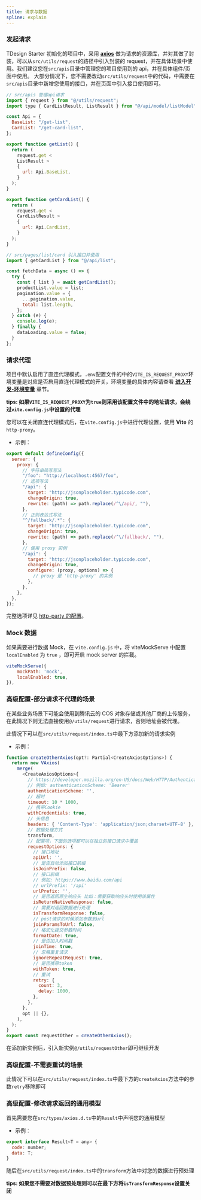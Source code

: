 ```yaml
---
title: 请求与数据
spline: explain
---
```


### 发起请求

TDesign Starter 初始化的项目中，采用 **[axios](https://github.com/axios/axios)** 做为请求的资源库，并对其做了封装，可以从`src/utils/request`的路径中引入封装的 request，并在具体场景中使用。我们建议您在`src/apis`目录中管理您的项目使用到的 api，并在具体组件/页面中使用。
大部分情况下，您不需要改动`src/utils/request`中的代码，中需要在`src/apis`目录中新增您使用的接口，并在页面中引入接口使用即可。

```js
// src/apis 管理api请求
import { request } from "@/utils/request";
import type { CardListResult, ListResult } from "@/api/model/listModel";

const Api = {
  BaseList: "/get-list",
  CardList: "/get-card-list",
};

export function getList() {
  return (
    request.get <
    ListResult >
    {
      url: Api.BaseList,
    }
  );
}

export function getCardList() {
  return (
    request.get <
    CardListResult >
    {
      url: Api.CardList,
    }
  );
}
```

```js
// src/pages/list/card 引入接口并使用
import { getCardList } from "@/api/list";

const fetchData = async () => {
  try {
    const { list } = await getCardList();
    productList.value = list;
    pagination.value = {
      ...pagination.value,
      total: list.length,
    };
  } catch (e) {
    console.log(e);
  } finally {
    dataLoading.value = false;
  }
};
```

### 请求代理

项目中默认启用了直连代理模式，`.env`配置文件的中的`VITE_IS_REQUEST_PROXY`环境变量是对应是否启用直连代理模式的开关，环境变量的具体内容请查看 **[进入开发-环境变量](/starter/docs/vue-next/develop#环境变量)** 章节。

**tips: 如果`VITE_IS_REQUEST_PROXY`为`true`则采用该配置文件中的地址请求，会绕过`vite.config.js`中设置的代理**

您可以在关闭直连代理模式后，在`vite.config.js`中进行代理设置，使用 **Vite** 的`http-proxy`。

- 示例：

```js
export default defineConfig({
  server: {
    proxy: {
      // 字符串简写写法
      "/foo": "http://localhost:4567/foo",
      // 选项写法
      "/api": {
        target: "http://jsonplaceholder.typicode.com",
        changeOrigin: true,
        rewrite: (path) => path.replace(/^\/api/, ""),
      },
      // 正则表达式写法
      "^/fallback/.*": {
        target: "http://jsonplaceholder.typicode.com",
        changeOrigin: true,
        rewrite: (path) => path.replace(/^\/fallback/, ""),
      },
      // 使用 proxy 实例
      "/api": {
        target: "http://jsonplaceholder.typicode.com",
        changeOrigin: true,
        configure: (proxy, options) => {
          // proxy 是 'http-proxy' 的实例
        },
      },
    },
  },
});
```

完整选项详见 [http-party 的配置](https://github.com/http-party/node-http-proxy#options)。

### Mock 数据

如果需要进行数据 Mock，在 `vite.config.js` 中，将 viteMockServe 中配置 `localEnabled` 为 `true` ，即可开启 mock server 的拦截。

```js
viteMockServe({
    mockPath: 'mock',
    localEnabled: true,
}),
```

### 高级配置-部分请求不代理的场景

在某些业务场景下可能会使用到腾讯云的 COS 对象存储或其他厂商的上传服务，在此情况下则无法直接使用`@/utils/request`进行请求，否则地址会被代理。

此情况下可以在`src/utils/request/index.ts`中最下方添加新的请求实例

- 示例：

```js
function createOtherAxios(opt?: Partial<CreateAxiosOptions>) {
  return new VAxios(
    merge(
      <CreateAxiosOptions>{
        // https://developer.mozilla.org/en-US/docs/Web/HTTP/Authentication#authentication_schemes
        // 例如: authenticationScheme: 'Bearer'
        authenticationScheme: '',
        // 超时
        timeout: 10 * 1000,
        // 携带Cookie
        withCredentials: true,
        // 头信息
        headers: { 'Content-Type': 'application/json;charset=UTF-8' },
        // 数据处理方式
        transform,
        // 配置项，下面的选项都可以在独立的接口请求中覆盖
        requestOptions: {
          // 接口地址
          apiUrl: '',
          // 是否自动添加接口前缀
          isJoinPrefix: false,
          // 接口前缀
          // 例如: https://www.baidu.com/api
          // urlPrefix: '/api'
          urlPrefix: '',
          // 是否返回原生响应头 比如：需要获取响应头时使用该属性
          isReturnNativeResponse: false,
          // 需要对返回数据进行处理
          isTransformResponse: false,
          // post请求的时候添加参数到url
          joinParamsToUrl: false,
          // 格式化提交参数时间
          formatDate: true,
          // 是否加入时间戳
          joinTime: true,
          // 忽略重复请求
          ignoreRepeatRequest: true,
          // 是否携带token
          withToken: true,
          // 重试
          retry: {
            count: 3,
            delay: 1000,
          },
        },
      },
      opt || {},
    ),
  );
}
export const requestOther = createOtherAxios();
```

在添加新实例后，引入新实例`@/utils/requestOther`即可继续开发

### 高级配置-不需要重试的场景

此情况下可以在`src/utils/request/index.ts`中最下方的`createAxios`方法中的参数`retry`移除即可

### 高级配置-修改请求返回的通用模型

首先需要您在`src/types/axios.d.ts`中的`Result`中声明您的通用模型

- 示例：

```js
export interface Result<T = any> {
  code: number;
  data: T;
}
```

随后在`src/utils/request/index.ts`中的`transform`方法中对您的数据进行预处理

**tips: 如果您不需要对数据预处理则可以在最下方将`isTransformResponse`设置关闭**
